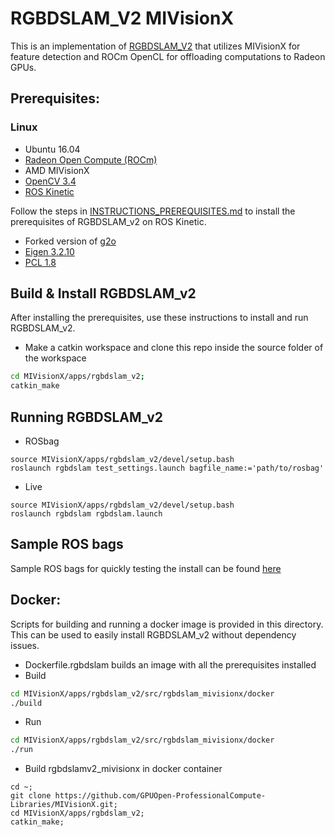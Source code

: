 # RGBDSLAM_V2 MIVisionX

This is an implementation of [RGBDSLAM_V2](https://github.com/felixendres/rgbdslam_v2) that utilizes MIVisionX for feature detection and ROCm OpenCL for offloading computations to Radeon GPUs.

## Prerequisites:

### Linux

* Ubuntu 16.04
* [Radeon Open Compute (ROCm)](https://rocm.github.io/ROCmInstall.html)
* AMD MIVisionX
* [OpenCV 3.4](https://github.com/opencv/opencv/releases/tag/3.4.0)
* [ROS Kinetic](http://wiki.ros.org/kinetic/Installation)

Follow the steps in [INSTRUCTIONS_PREREQUISITES.md](INSTRUCTIONS_PREREQUISITES.md) to install the prerequisites of RGBDSLAM_v2 on ROS Kinetic.

* Forked version of [g2o](https://github.com/felixendres/g2o)
* [Eigen 3.2.10](https://bitbucket.org/eigen/eigen/src)
* [PCL 1.8](https://github.com/PointCloudLibrary/pcl)

## Build & Install RGBDSLAM_v2
After installing the prerequisites, use these instructions to install and run RGBDSLAM_v2.

* Make a catkin workspace and clone this repo inside the source folder of the workspace

```bash
cd MIVisionX/apps/rgbdslam_v2;
catkin_make
```

## Running RGBDSLAM_v2
* ROSbag
```
source MIVisionX/apps/rgbdslam_v2/devel/setup.bash
roslaunch rgbdslam test_settings.launch bagfile_name:='path/to/rosbag'
```
* Live
```
source MIVisionX/apps/rgbdslam_v2/devel/setup.bash
roslaunch rgbdslam rgbdslam.launch
```
## Sample ROS bags
Sample ROS bags for quickly testing the install can be found [here](https://vision.in.tum.de/data/datasets/rgbd-dataset/download)

## Docker:
Scripts for building and running a docker image is provided in this directory. This can be used to easily install RGBDSLAM_v2 without dependency issues.

* Dockerfile.rgbdslam builds an image with all the prerequisites installed
* Build
```bash
cd MIVisionX/apps/rgbdslam_v2/src/rgbdslam_mivisionx/docker
./build
```

* Run
```bash
cd MIVisionX/apps/rgbdslam_v2/src/rgbdslam_mivisionx/docker
./run
```

* Build rgbdslamv2_mivisionx in docker container
```
cd ~;
git clone https://github.com/GPUOpen-ProfessionalCompute-Libraries/MIVisionX.git;
cd MIVisionX/apps/rgbdslam_v2;
catkin_make;
```
